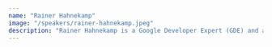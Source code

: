 ```yaml
---
name: "Rainer Hahnekamp"
image: "/speakers/rainer-hahnekamp.jpeg"
description: "Rainer Hahnekamp is a Google Developer Expert (GDE) and a trusted collaborator on the NgRx team. He works as a trainer and consultant in the Angular Architects expert network and runs ng-news, a weekly Angular newsletter."
---
```

